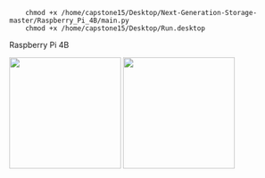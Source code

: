         chmod +x /home/capstone15/Desktop/Next-Generation-Storage-master/Raspberry_Pi_4B/main.py
        chmod +x /home/capstone15/Desktop/Run.desktop

Raspberry Pi 4B




<p float="left">
  <img src="https://github.com/salmon-wasabee/Next-Generation-Storage/assets/73149628/d51468a2-ae63-423b-a559-a1690834d1ae" width="200" />
  <img src="https://github.com/salmon-wasabee/Next-Generation-Storage/assets/73149628/580e22b5-1a65-4a5e-ae34-bb61a8ce006d" width="200" /> 
</p>
